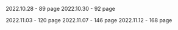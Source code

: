 2022.10.28 - 89 page
2022.10.30 - 92 page

2022.11.03 - 120 page
2022.11.07 - 146 page
2022.11.12 - 168 page

